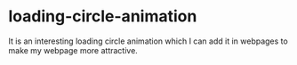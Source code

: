 # loading-circle-animation
It is an interesting loading circle animation which I can add it in webpages to make my webpage more attractive.
